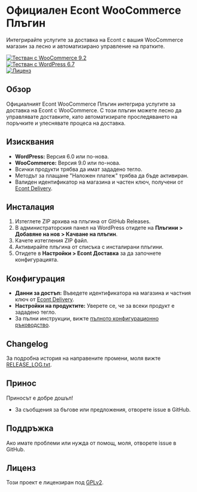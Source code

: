 # Официален Econt WooCommerce Плъгин

Интегрирайте услугите за доставка на Econt с вашия WooCommerce магазин за лесно и автоматизирано управление на пратките.

[![Тестван с WooCommerce 9.2](https://img.shields.io/badge/WooCommerce-9.2-blueviolet)](https://woocommerce.com)  
[![Тестван с WordPress 6.7](https://img.shields.io/badge/WordPress-6.7-blue)](https://wordpress.org)  
[![Лиценз](https://img.shields.io/badge/License-GPLv2-blue)](LICENSE)


## Обзор
Официалният Econt WooCommerce Плъгин интегрира услугите за доставка на Econt с WooCommerce. С този плъгин можете лесно да управлявате доставките, като автоматизирате проследяването на поръчките и улеснявате процеса на доставка.

## Изисквания
- **WordPress:** Версия 6.0 или по-нова.
- **WooCommerce:** Версия 9.0 или по-нова.
- Всички продукти трябва да имат зададено тегло.
- Методът за плащане "Наложен платеж" трябва да бъде активиран.
- Валиден идентификатор на магазина и частен ключ, получени от [Econt Delivery](https://delivery.econt.com/).

## Инсталация
1. Изтеглете ZIP архива на плъгина от GitHub Releases.
2. В администраторския панел на WordPress отидете на **Плъгини > Добавяне на нов > Качване на плъгин**.
3. Качете изтегления ZIP файл.
4. Активирайте плъгина от списъка с инсталирани плъгини.
5. Отидете в **Настройки > Econt Доставка** за да започнете конфигурацията.

## Конфигурация
- **Данни за достъп:** Въведете идентификатора на магазина и частния ключ от [Econt Delivery](https://delivery.econt.com/).
- **Настройки на продуктите:** Уверете се, че за всеки продукт е зададено тегло.
- За пълни инструкции, вижте [пълното конфигурационно ръководство](https://www.econt.com/business/b2b-woocommerce2).


## Changelog
За подробна история на направените промени, моля вижте [RELEASE_LOG.txt](../../RELEASE_LOG.txt).

## Принос
Приносът е добре дошъл!  
- За съобщения за бъгове или предложения, отворете issue в GitHub.

## Поддръжка
Ако имате проблеми или нужда от помощ, моля, отворете issue в GitHub.

## Лиценз
Този проект е лицензиран под [GPLv2](LICENSE).
